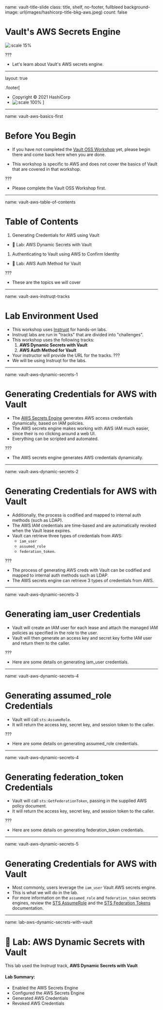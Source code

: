 name: vault-title-slide
class: title, shelf, no-footer, fullbleed
background-image: url(images/hashicorp-title-bkg-aws.jpeg)
count: false

# Vault's AWS Secrets Engine

![:scale 15%](images/vault_logo_y.png)

???
* Let's learn about Vault's AWS secrets engine.

---
layout: true

.footer[
- Copyright © 2021 HashiCorp
- ![:scale 100%](https://hashicorp.github.io/field-workshops-assets/assets/logos/HashiCorp_Icon_Black.svg)
]

---
name: vault-aws-basics-first
# Before You Begin

* If you have not completed the [Vault OSS Workshop](https://hashicorp.github.io/field-workshops-vault/slides/multi-cloud/vault-oss/#1) yet, please begin there and come back here when you are done.

* This workshop is specific to AWS and does not cover the basics of Vault that are covered in that workshop.

???
* Please complete the Vault OSS Workshop first.

---
name: vault-aws-table-of-contents
# Table of Contents

1. Generating Credentials for AWS using Vault
  * 🔬 Lab: AWS Dynamic Secrets with Vault
1. Authenticating to Vault using AWS to Confirm Identity
  * 🔬 Lab: AWS Auth Method for Vault

???
* These are the topics we will cover

---
name: vault-aws-instruqt-tracks
# Lab Environment Used
* This workshop uses [Instruqt](https://instruqt.com) for hands-on labs.
* Instruqt labs are run in "tracks" that are divided into "challenges".
* This workshop uses the following tracks:
    1. **AWS Dynamic Secrets with Vault**
    1. **AWS Auth Method for Vault**
* Your instructor will provide the URL for the tracks.
???
* We will be using Instruqt for the labs.

---
name: vault-aws-dynamic-secrets-1
# Generating Credentials for AWS with Vault
* The [AWS Secrets Engine](https://www.vaultproject.io/docs/secrets/aws/) generates AWS access credentials dynamically, based on IAM policies.
* The AWS secrets engine makes working with AWS IAM much easier, since their is no clicking around
a web UI.
* Everything can be scripted and automated.

???
* The AWS secrets engine generates AWS credentials dynamically.

---
name: vault-aws-dynamic-secrets-2
# Generating Credentials for AWS with Vault
* Additionally, the process is codified and mapped to internal auth methods (such as LDAP).
* The AWS IAM credentials are time-based and are automatically revoked when the Vault lease expires.
* Vault can retrieve three types of credentials from AWS:
  * `iam_user`
  * `assumed_role`
  * `federation_token`.

???
* The process of generating AWS creds with Vault can be codified and mapped to internal auth methods such as LDAP.
* The AWS secrets engine can retrieve 3 types of credentials from AWS.

---
name: vault-aws-dynamic-secrets-3
# Generating iam_user Credentials
* Vault will create an IAM user for each lease and attach the managed IAM policies as
specified in the role to the user.
* Vault will then generate an access key and secret key forthe IAM user and return them to the caller.

???
* Here are some details on generating iam_user credentials.

---
name: vault-aws-dynamic-secrets-4
# Generating assumed_role Credentials
* Vault will call `sts:AssumeRole`.
* It will return the access key, secret key, and session
token to the caller.

???
* Here are some details on generating assumed_role  credentials.

---
name: vault-aws-dynamic-secrets-4
# Generating federation_token Credentials
* Vault will call `sts:GetFederationToken`, passing in the supplied AWS policy document.
* It will return the access key, secret key, and session token to the caller.

???
* Here are some details on generating federation_token  credentials.

---
name: vault-aws-dynamic-secrets-5
# Generating Credentials for AWS with Vault
* Most commonly, users leverage the `iam_user` Vault AWS secrets engine.
* This is what we will do in the lab.
* For more information on the
`assumed_role` and `federation_token` secrets engines, review the [STS AssumeRole](https://www.vaultproject.io/docs/secrets/aws/#sts-assumerole) and the [STS Federation Tokens](https://www.vaultproject.io/docs/secrets/aws/#sts-credentials) documentation.

---
name: lab-aws-dynamic-secrets-with-vault
# 🔬 Lab: AWS Dynamic Secrets with Vault
This lab used the Instruqt track, **AWS Dynamic Secrets with Vault**

#### Lab Summary:
- Enabled the AWS Secrets Engine
- Configured the AWS Secrets Engine
- Generated AWS Credentials
- Revoked AWS Credentials
